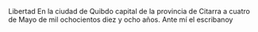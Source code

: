 Libertad
En la ciudad de Quibdo capital de la provincia de Citarra a cuatro
de Mayo de mil ochocientos diez y ocho años. Ante mí el escribanoy